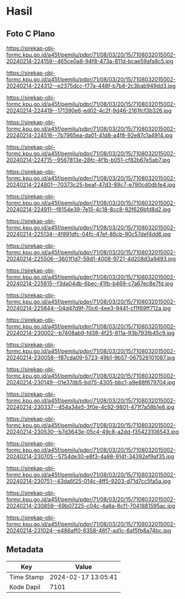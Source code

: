 # Hasil

## Foto C Plano

https://sirekap-obj-formc.kpu.go.id/a45f/pemilu/pdpr/71/08/03/20/15/7108032015002-20240214-224159--465ce0a8-94f8-473a-811d-bcae59afa8c5.jpg

https://sirekap-obj-formc.kpu.go.id/a45f/pemilu/pdpr/71/08/03/20/15/7108032015002-20240214-224312--e2375dcc-f77a-448f-b7b8-2c3bab949dd3.jpg

https://sirekap-obj-formc.kpu.go.id/a45f/pemilu/pdpr/71/08/03/20/15/7108032015002-20240214-224419--171390e6-ed02-4c2f-9d46-2161fcf3b326.jpg

https://sirekap-obj-formc.kpu.go.id/a45f/pemilu/pdpr/71/08/03/20/15/7108032015002-20240214-224516--7b7965ea-da01-41d8-a4f8-92e87c1a4914.jpg

https://sirekap-obj-formc.kpu.go.id/a45f/pemilu/pdpr/71/08/03/20/15/7108032015002-20240214-224715--9567813e-28fc-4f1b-b051-cf82b67e5ab7.jpg

https://sirekap-obj-formc.kpu.go.id/a45f/pemilu/pdpr/71/08/03/20/15/7108032015002-20240214-224801--70373c25-beaf-47d3-89c7-e790cd0db1e4.jpg

https://sirekap-obj-formc.kpu.go.id/a45f/pemilu/pdpr/71/08/03/20/15/7108032015002-20240214-224911--f8154e39-7e15-4c18-8cc8-92f626bfd8d2.jpg

https://sirekap-obj-formc.kpu.go.id/a45f/pemilu/pdpr/71/08/03/20/15/7108032015002-20240214-225134--4f891dfc-04fc-47ef-86cb-90c57def4dd6.jpg

https://sirekap-obj-formc.kpu.go.id/a45f/pemilu/pdpr/71/08/03/20/15/7108032015002-20240214-225506--3601f1d7-59d1-4008-9721-4d208d3a9493.jpg

https://sirekap-obj-formc.kpu.go.id/a45f/pemilu/pdpr/71/08/03/20/15/7108032015002-20240214-225615--f3da04db-6bec-41fb-b469-c7a67ec8e7fd.jpg

https://sirekap-obj-formc.kpu.go.id/a45f/pemilu/pdpr/71/08/03/20/15/7108032015002-20240214-225844--04d47d9f-70c6-4ee3-9441-cf1f69ff712a.jpg

https://sirekap-obj-formc.kpu.go.id/a45f/pemilu/pdpr/71/08/03/20/15/7108032015002-20240214-230002--b7408ab9-fd38-4f25-811a-93b793fb45c9.jpg

https://sirekap-obj-formc.kpu.go.id/a45f/pemilu/pdpr/71/08/03/20/15/7108032015002-20240214-230058--f87cda09-5723-49b1-9b57-067526101087.jpg

https://sirekap-obj-formc.kpu.go.id/a45f/pemilu/pdpr/71/08/03/20/15/7108032015002-20240214-230149--01e37db5-bd75-4305-bbc1-a9e88f679704.jpg

https://sirekap-obj-formc.kpu.go.id/a45f/pemilu/pdpr/71/08/03/20/15/7108032015002-20240214-230337--454a34e5-3f0e-4c92-9801-471f7a58b1e8.jpg

https://sirekap-obj-formc.kpu.go.id/a45f/pemilu/pdpr/71/08/03/20/15/7108032015002-20240214-230530--b7d3643e-05c4-49c8-a2dd-f35423106543.jpg

https://sirekap-obj-formc.kpu.go.id/a45f/pemilu/pdpr/71/08/03/20/15/7108032015002-20240214-230705--5754de30-e8f3-4a98-914f-34392ef9af35.jpg

https://sirekap-obj-formc.kpu.go.id/a45f/pemilu/pdpr/71/08/03/20/15/7108032015002-20240214-230751--43da6f25-014c-4ff5-9203-d71d7cc5fa5a.jpg

https://sirekap-obj-formc.kpu.go.id/a45f/pemilu/pdpr/71/08/03/20/15/7108032015002-20240214-230859--69b07225-c04c-4a8a-8cf1-7041881595ac.jpg

https://sirekap-obj-formc.kpu.go.id/a45f/pemilu/pdpr/71/08/03/20/15/7108032015002-20240214-231024--e486aff0-6358-46f7-ad1c-6af5fb8a74bc.jpg


## Metadata

| Key        | Value               |
| ---------- | ------------------- |
| Time Stamp | 2024-02-17 13:05:41 |
| Kode Dapil | 7101                |



